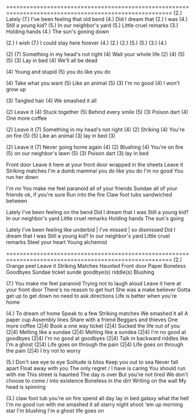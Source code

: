 =======================================================================================================
(2.) Lately
(7.) I've been feeling that old bend
(4.) Did I dream that
(2.) I was
(4.) Still a young kid?
(5.) In our neighbor's yard
(5.) Little cruel remarks
(3.) Holding hands
(4.) The sun's goning down

(2.) I wish
(7.) I could stay here forever
(4.)
(2.)
(2.)
(5.)
(5.)
(3.)
(4.)

(2) 
(7) Something in my head's not right
(4) Wait your whole life
(2) 
(4) 
(5) 
(5) 
(3) Lay in bed
(4) We'll all be dead


(4) Young and stupid
(5) you do like you do
 
(4) Take what you want
(5) Like an animal
(5)
(3) I'm no good
(4) I won't grow up


(3) Tangled hair
(4) We smashed it all


(2) Leave it
(4) Stuck together
(5) Behind every smile
(5) 
(3) Poison dart
(4) One more coffee

(2) Leave it
(7) Something in my head's not right
(4) 
(2) Striking
(4) You're on fire
(5) 
(5) Like an animal
(3) lay in bed
(3) 

(2) Leave it
(7) Never going home again
(4) 
(2) Blushing
(4) You're on fire
(5) on our neighbor's lawn
(5) 
(3) Poison dart
(3) lay in bed

Front door
Leave it here at your front door
wrapped in the sheets
Leave it
Striking matches
I'm a dumb mammal
you do like you do
I'm no good
You run her down

I'm no
You make me feel paranoid
all of your friends
Sundae
all of your friends
ok, if you're sure
Run into the fire
Claw foot tubs
sandwiched between

Lately
I've been feeling on the bend
Did I dream that
I was
Still a young kid?
In our neighbor's yard
Little cruel remarks
Holding hands
The sun's going

Lately
I've been feeling like underbid | I've missed | so dismissed
Did I dream that
I was
Still a young kid?
In our neighbor's yard
Little cruel remarks
Steel your heart
Young alchemist


=======================================================================================================
(2.)
Orange peel
Leave it
Striking
Matches
Haunted
Front door
Paper
Boneless
Goodbyes
Sundae
ticket
sunde
goodbye(s)
riddle(s)
Blushing

(7.)
You make me feel paranoid
Trying not to laugh aloud
Leave it here at your front door
There's no reason to get hurt
She was a make believer
Gotta get up to get down
no need to ask directions
Life is better when you're home

(4.)
To dream of home
Speak to a few
Striking matches
We smashed it all
A paper cup
Assembly lines
Share with a friend
Beggars and thieves
One more coffee
(2|4) Book a one way ticket
(2|4) Sucked the life out of you
(2|4) Melting like a sundae
(2|4) Melting like a sundea
(2|4) I'm no good at goodbyes
(2|4) I'm no good at goodbyes
(2|4) Talk in backward riddles
like I'm a ghost
(2|4) Life goes on through the pain
(2|4) Life goes on through the pain
(2|4) I try not to worry

(5.)
Don't see eye to eye
Solitude is bliss
Keep you out to sea
Never fall apart
Float away with you
The only regret / I have is caring
You should run with me
This street is haunted
The day is over
But you're not tired
We don't choose to come / into existence
Boneless in the dirt
Writing on  the wall
My head is spinning


(3.)
claw foot tub
you're on fire
spend all day
lay in bed
galaxy
what the hell
I'm no good
run with me
smashed it all
starry night
shoot 'em up
morning star
I'm blushing
I'm a ghost
life goes on

